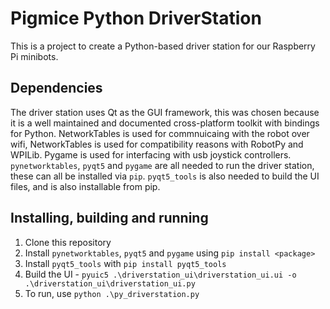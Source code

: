 # Pigmice Python DriverStation
This is a project to create a Python-based driver station for our Raspberry Pi minibots.

## Dependencies
The driver station uses Qt as the GUI framework, this was chosen because it is a well maintained and documented cross-platform toolkit with bindings for Python. NetworkTables is used for commnuicaing with the robot over wifi, NetworkTables is used for compatibility reasons with RobotPy and WPILib. Pygame is used for interfacing with usb joystick controllers. `pynetworktables`, `pyqt5` and `pygame` are all needed to run the driver station, these can all be installed via `pip`. `pyqt5_tools` is also needed to build the UI files, and is also installable from pip.

## Installing, building and running
1. Clone this repository
2. Install `pynetworktables`, `pyqt5` and `pygame` using `pip install <package>`
3. Install `pyqt5_tools` with `pip install pyqt5_tools`
4. Build the UI - `pyuic5 .\driverstation_ui\driverstation_ui.ui -o .\driverstation_ui\driverstation_ui.py`
5. To run, use `python .\py_driverstation.py`